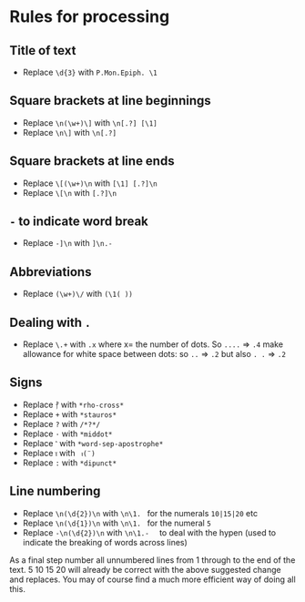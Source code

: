# Rules for processing

## Title of text
- Replace `\d{3}` with `P.Mon.Epiph. \1`

## Square brackets at line beginnings
- Replace `\n(\w+)\]` with `\n[.?] [\1]`
- Replace `\n\]` with `\n[.?]`

## Square brackets at line ends
- Replace `\[(\w+)\n` with `[\1] [.?]\n`
- Replace `\[\n` with `[.?]\n`

## `-` to indicate word break
- Replace `-]\n` with `]\n.- `

## Abbreviations
- Replace `(\w+)\/` with `(\1( ))`

## Dealing with `.`
- Replace `\.+` with `.x` where x= the number of dots. So `....` => `.4` make allowance for white space between dots: so `..` => `.2` but also `. .` => `.2`

## Signs
- Replace `⳨` with `*rho-cross*`
- Replace `+` with `*stauros*`
- Replace `?` with `/*?*/`
- Replace `·` with `*middot*`
- Replace `⳿` with `*word-sep-apostrophe*`
- Replace `ⲓ̈` with ` ⲓ(¨)`
- Replace `:` with `*dipunct*`


## Line numbering
- Replace `\n(\d{2})\n` with `\n\1. ` for the numerals `10|15|20` etc
- Replace `\n(\d{1})\n` with `\n\1. ` for the numeral `5`
- Replace `-\n(\d{2})\n` with `\n\1.-  ` to deal with the hypen (used to indicate the breaking of words across lines)

As a final step number all unnumbered lines from 1 through to the end of the text. 5 10 15 20 will already be correct with the above suggested change and replaces.
You may of course find a much more efficient way of doing all this.
